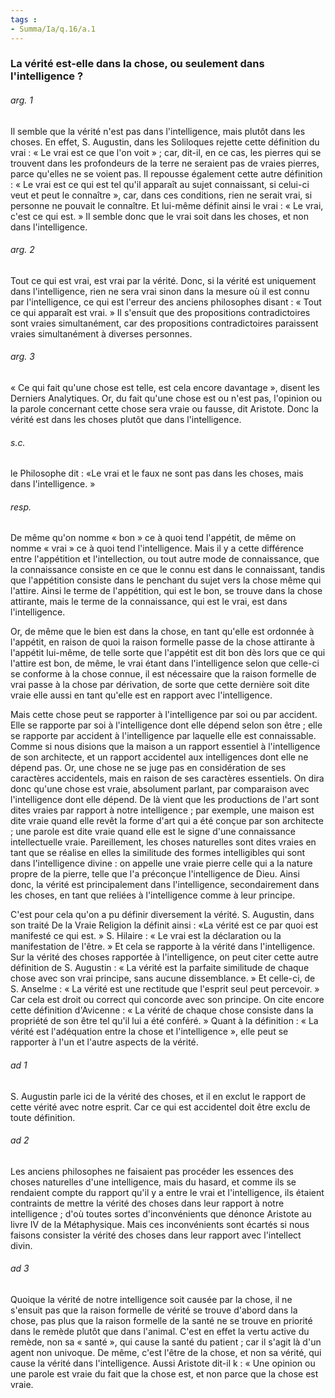 ```yaml
---
tags : 
- Summa/Ia/q.16/a.1
---
```


### La vérité est-elle dans la chose, ou seulement dans l'intelligence ?

###### arg. 1
Il semble que la vérité n'est pas dans l'intelligence, mais plutôt dans les choses. En effet, S. Augustin, dans les Soliloques rejette cette définition du vrai : « Le vrai est ce que l'on voit » ; car, dit-il, en ce cas, les pierres qui se trouvent dans les profondeurs de la terre ne seraient pas de vraies pierres, parce qu'elles ne se voient pas. Il repousse également cette autre définition : « Le vrai est ce qui est tel qu'il apparaît au sujet connaissant, si celui-ci veut et peut le connaître », car, dans ces conditions, rien ne serait vrai, si personne ne pouvait le connaître. Et lui-même définit ainsi le vrai : « Le vrai, c'est ce qui est. » Il semble donc que le vrai soit dans les choses, et non dans l'intelligence. 

###### arg. 2
Tout ce qui est vrai, est vrai par la vérité. Donc, si la vérité est uniquement dans l'intelligence, rien ne sera vrai sinon dans la mesure où il est connu par l'intelligence, ce qui est l'erreur des anciens philosophes disant : « Tout ce qui apparaît est vrai. » Il s'ensuit que des propositions contradictoires sont vraies simultanément, car des propositions contradictoires paraissent vraies simultanément à diverses personnes. 

###### arg. 3
« Ce qui fait qu'une chose est telle, est cela encore davantage », disent les Derniers Analytiques. Or, du fait qu'une chose est ou n'est pas, l'opinion ou la parole concernant cette chose sera vraie ou fausse, dit Aristote. Donc la vérité est dans les choses plutôt que dans l'intelligence. 

###### s.c.
le Philosophe dit : «Le vrai et le faux ne sont pas dans les choses, mais dans l'intelligence. » 

###### resp.
De même qu'on nomme « bon » ce à quoi tend l'appétit, de même on nomme « vrai » ce à quoi tend l'intelligence. Mais il y a cette différence entre l'appétition et l'intellection, ou tout autre mode de connaissance, que la connaissance consiste en ce que le connu est dans le connaissant, tandis que l'appétition consiste dans le penchant du sujet vers la chose même qui l'attire. Ainsi le terme de l'appétition, qui est le bon, se trouve dans la chose attirante, mais le terme de la connaissance, qui est le vrai, est dans l'intelligence. 

Or, de même que le bien est dans la chose, en tant qu'elle est ordonnée à l'appétit, en raison de quoi la raison formelle passe de la chose attirante à l'appétit lui-même, de telle sorte que l'appétit est dit bon dès lors que ce qui l'attire est bon, de même, le vrai étant dans l'intelligence selon que celle-ci se conforme à la chose connue, il est nécessaire que la raison formelle de vrai passe à la chose par dérivation, de sorte que cette dernière soit dite vraie elle aussi en tant qu'elle est en rapport avec l'intelligence. 

Mais cette chose peut se rapporter à l'intelligence par soi ou par accident. Elle se rapporte par soi à l'intelligence dont elle dépend selon son être ; elle se rapporte par accident à l'intelligence par laquelle elle est connaissable. Comme si nous disions que la maison a un rapport essentiel à l'intelligence de son architecte, et un rapport accidentel aux intelligences dont elle ne dépend pas. Or, une chose ne se juge pas en considération de ses caractères accidentels, mais en raison de ses caractères essentiels. On dira donc qu'une chose est vraie, absolument parlant, par comparaison avec l'intelligence dont elle dépend. De là vient que les productions de l'art sont dites vraies par rapport à notre intelligence ; par exemple, une maison est dite vraie quand elle revêt la forme d'art qui a été conçue par son architecte ; une parole est dite vraie quand elle est le signe d'une connaissance intellectuelle vraie. Pareillement, les choses naturelles sont dites vraies en tant que se réalise en elles la similitude des formes intelligibles qui sont dans l'intelligence divine : on appelle une vraie pierre celle qui a la nature propre de la pierre, telle que l'a préconçue l'intelligence de Dieu. Ainsi donc, la vérité est principalement dans l'intelligence, secondairement dans les choses, en tant que reliées à l'intelligence comme à leur principe. 

C'est pour cela qu'on a pu définir diversement la vérité. S. Augustin, dans son traité De la Vraie Religion la définit ainsi : «La vérité est ce par quoi est manifesté ce qui est. » S. Hilaire : « Le vrai est la déclaration ou la manifestation de l'être. » Et cela se rapporte à la vérité dans l'intelligence. Sur la vérité des choses rapportée à l'intelligence, on peut citer cette autre définition de S. Augustin : « La vérité est la parfaite similitude de chaque chose avec son vrai principe, sans aucune dissemblance. » Et celle-ci, de S. Anselme : « La vérité est une rectitude que l'esprit seul peut percevoir. » Car cela est droit ou correct qui concorde avec son principe. On cite encore cette définition d'Avicenne : « La vérité de chaque chose consiste dans la propriété de son être tel qu'il lui a été conféré. » Quant à la définition : « La vérité est l'adéquation entre la chose et l'intelligence », elle peut se rapporter à l'un et l'autre aspects de la vérité. 

###### ad 1
S. Augustin parle ici de la vérité des choses, et il en exclut le rapport de cette vérité avec notre esprit. Car ce qui est accidentel doit être exclu de toute définition. 

###### ad 2
Les anciens philosophes ne faisaient pas procéder les essences des choses naturelles d'une intelligence, mais du hasard, et comme ils se rendaient compte du rapport qu'il y a entre le vrai et l'intelligence, ils étaient contraints de mettre la vérité des choses dans leur rapport à notre intelligence ; d'où toutes sortes d'inconvénients que dénonce Aristote au livre IV de la Métaphysique. Mais ces inconvénients sont écartés si nous faisons consister la vérité des choses dans leur rapport avec l'intellect divin. 

###### ad 3
Quoique la vérité de notre intelligence soit causée par la chose, il ne s'ensuit pas que la raison formelle de vérité se trouve d'abord dans la chose, pas plus que la raison formelle de la santé ne se trouve en priorité dans le remède plutôt que dans l'animal. C'est en effet la vertu active du remède, non sa « santé », qui cause la santé du patient ; car il s'agit là d'un agent non univoque. De même, c'est l'être de la chose, et non sa vérité, qui cause la vérité dans l'intelligence. Aussi Aristote dit-il k : « Une opinion ou une parole est vraie du fait que la chose est, et non parce que la chose est vraie. 




